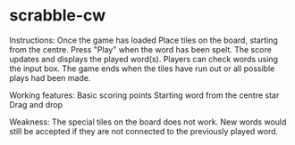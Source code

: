 # scrabble-cw

Instructions:
Once the game has loaded
Place tiles on the board, starting from the centre.
Press "Play" when the word has been spelt.
The score updates and displays the played word(s).
Players can check words using the input box.
The game ends when the tiles have run out or all possible plays had been made.




Working features:
Basic scoring points
Starting word from the centre star
Drag and drop




Weakness:
The special tiles on the board does not work.
New words would still be accepted if they are not connected to the previously played word.

